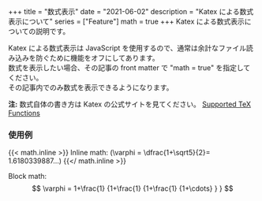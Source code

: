 +++
title = "数式表示"
date = "2021-06-02"
description = "Katex による数式表示について"
series = ["Feature"]
math = true
+++
Katex による数式表示についての説明です。
<!--more-->
Katex による数式表示は JavaScript を使用するので、通常は余計なファイル読み込みを防ぐために機能をオフにしてあります。  
数式を表示したい場合、その記事の front matter で "math = true" を指定してください。  
その記事内でのみ数式を表示できるようになります。

**注:** 数式自体の書き方は Katex の公式サイトを見てください。 [Supported TeX Functions](https://katex.org/docs/supported.html)

### 使用例

{{< math.inline >}}
Inline math: \(\varphi = \dfrac{1+\sqrt5}{2}= 1.6180339887…\)
{{</ math.inline >}}

Block math:
$$
 \varphi = 1+\frac{1} {1+\frac{1} {1+\frac{1} {1+\cdots} } } 
$$
